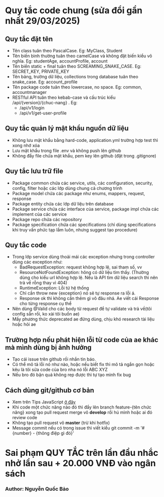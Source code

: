 # Quy tắc code chung (sửa đổi gần nhất 29/03/2025)
## Quy tắc đặt tên
- Tên class tuân theo PascalCase. Eg: MyClass, Student
- Tên biến bình thường tuân theo camelCase và không đặt biến kiểu vô nghĩa. Eg: studentAge, accountProfile, account
- Tên biến static + final tuân theo SCREAMING_SNAKE_CASE. Eg: SECRET_KEY, PRIVATE_KEY
- Tên bảng, trường dữ liệu, collections trong database tuân theo snake_case. Eg: account_profile
- Tên package code tuân theo lowercase, no space. Eg: common, accountmanager
- RESTful API tuân theo kebab-case và cấu trúc kiểu /api/{version}/{chuc-nang} . Eg:
    + /api/v1/login
    + /api/v1/get-user-profile

## Quy tắc quản lý mật khẩu nguồn dữ liệu
- Không lưu mật khẩu bằng hard-code, application.yml trường hợp test thì xong nhớ xóa
- Lưu mật khẩu trong file .env và không push lên github
- Không đẩy file chứa mật khẩu, pem key lên github (đặt trong .gitignore)

## Quy tắc lưu trữ file
- Package common chứa các service, utils, các configuration, security, config, filter hoặc các lớp dùng chung cả chương trình
- Package model chứa các package như enums, mappers, request, response
- Package entity chứa các lớp dữ liệu trên database
- Package service chứa các interface của service, package impl chứa các implement của các service
- Package repo chứa các repository
- Package specification chứa các specifications (chỉ dùng specifications khi truy vấn phức tạp lắm luôn, nhưng suggest tạo procedure)

## Quy tắc code
- Trong lớp service dùng thoải mái các exception nhưng trong controller dùng các exception như:
    + BadRequestException: request không hợp lệ, sai tham số, vv
    + ResourceNotFoundException: hông có dữ liệu tìm thấy. (Thường dùng cho kiểu url không hợp lệ. Nếu là API tìm dữ liệu search thì nên trả về rỗng thay vì 404)
    + RuntimeException: Lỗi từ hệ thống
    + Chỉ cần throw new {exception} nó sẽ tự response ra lỗi á.
    + Response ok thì không cần thêm gì vô đâu nhá. Ae viết cái Response cho từng response cụ thể
- Nên dùng @Valid cho các body từ request để tự validate và trả về(tôi config sẵn rồi, ko xài tôi buồn ae)
- Mấy phương thức deprecated ae đừng dùng, chịu khó research tài liệu hoặc hỏi ae

## Trường hợp nếu phát hiện lỗi từ code của ae khác mà mình dùng bị ảnh hưởng
- Tạo cái issue trên github rồi nhắn tin báo.
- Có thể mô tả lỗi nó như nào, hoặc nếu biết fix thì mô tả ngắn gọn hoặc kêu là tôi sửa code của bro nha nó lỗi ABC XYZ
- Nếu bro đó bận quá không rep được thì tự tạo mình fix bug

## Cách dùng git/github cơ bản
- Xem trên Tips JavaScript [ở đây ](https://www.youtube.com/watch?v=vQgcl8VouLU)
- Khi code một chức năng nào đó thì đẩy lên branch feature-{tên chức năng} xong tạo pull request merge vô **develop** rồi hú mình hoặc ai đó review code
- Không tạo pull request vô **master** (trừ khi hotfix)
- Message commit nếu có trong issue thì viết kiểu git commit -m '#{number} - {thông điệp gì đó}'

# Sai phạm QUY TẮC trên lần đầu nhắc nhở lần sau + 20.000 VNĐ vào ngân sách
### Author: Nguyễn Quốc Bảo


